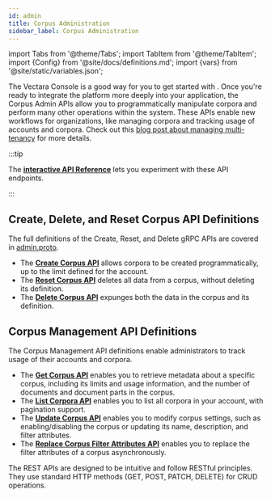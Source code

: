 ```yaml
---
id: admin
title: Corpus Administration
sidebar_label: Corpus Administration
---
```


import Tabs from '@theme/Tabs';
import TabItem from '@theme/TabItem';
import {Config} from '@site/docs/definitions.md';
import {vars} from '@site/static/variables.json';

The Vectara Console is a good way for you to get started with <Config v="names.product"/>. Once
you're ready to integrate the platform more deeply into your application, the
Corpus Admin APIs allow you to programmatically manipulate corpora and perform
many other operations within the system. These APIs enable new workflows for
organizations, like managing corpora and tracking usage of accounts
and corpora. Check out this [blog post about managing multi-tenancy](https://vectara.com/blog/managing-multi-tenancy-with-vectaras-new-management-apis/) for more details.

:::tip

The [**interactive API Reference**](/docs/rest-api/vectara-rest-api-v-2) lets you experiment with these API endpoints.

:::

## Create, Delete, and Reset Corpus API Definitions

The full definitions of the Create, Reset, and Delete gRPC APIs are covered
in [admin.proto](https://github.com/vectara/protos/blob/main/admin.proto).

- The [**Create Corpus API**](/docs/api-reference/admin-apis/create-corpus) allows corpora to be created programmatically, up to the
  limit defined for the account.
- The [**Reset Corpus API**](/docs/api-reference/admin-apis/reset-corpus) deletes all data from a corpus, without
  deleting its definition.
- The [**Delete Corpus API**](/docs/api-reference/admin-apis/delete-corpus) expunges both the data in the corpus and
  its definition.

## Corpus Management API Definitions

The Corpus Management API definitions enable administrators to track usage of
their accounts and corpora.

- The [**Get Corpus API**](/docs/api-reference/admin-apis/corpus/read-corpus) enables you to retrieve metadata about a specific
  corpus, including its limits and usage information, and the number of documents 
  and document parts in the corpus.
- The [**List Corpora API**](/docs/api-reference/admin-apis/corpus/list-corpora) enables you to list all corpora in your account,
  with pagination support.
- The [**Update Corpus API**](/docs/api-reference/admin-apis/corpus/update-corpus-enablement) enables you to modify corpus settings, such as
  enabling/disabling the corpus or updating its name, description, and filter attributes.
- The [**Replace Corpus Filter Attributes API**](/docs/api-reference/admin-apis/corpus/replace-filter-attributes) enables you to replace the filter
  attributes of a corpus asynchronously.

The REST APIs are designed to be intuitive and follow RESTful principles. They
use standard HTTP methods (GET, POST, PATCH, DELETE) for CRUD operations.
